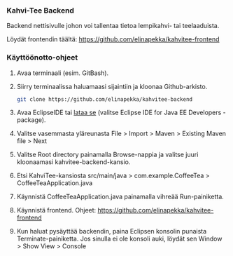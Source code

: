 ### Kahvi-Tee Backend
Backend nettisivulle johon voi tallentaa tietoa lempikahvi- tai teelaaduista.

Löydät frontendin täältä: https://github.com/elinapekka/kahvitee-frontend

### Käyttöönotto-ohjeet

1. Avaa terminaali (esim. GitBash).

2. Siirry terminaalissa haluamaasi sijaintiin ja kloonaa Github-arkisto.
   ```sh
   git clone https://github.com/elinapekka/kahvitee-backend
   ```

3. Avaa EclipseIDE tai <a href="https://eclipseide.org/">lataa se</a> (valitse Eclipse IDE for Java EE Developers -package).

4. Valitse vasemmasta yläreunasta File > Import > Maven > Existing Maven file > Next

5. Valitse Root directory painamalla Browse-nappia ja valitse juuri kloonaamasi kahvitee-backend-kansio.

6. Etsi KahviTee-kansiosta src/main/java > com.example.CoffeeTea > CoffeeTeaApplication.java

7. Käynnistä CoffeeTeaApplication.java painamalla vihreää Run-painiketta.

8. Käynnistä frontend. Ohjeet: https://github.com/elinapekka/kahvitee-frontend

9. Kun haluat pysäyttää backendin, paina Eclipsen konsolin punaista Terminate-painiketta. Jos sinulla ei ole konsoli auki, löydät sen Window > Show View > Console